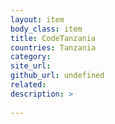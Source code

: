 ```yaml
---
layout: item
body_class: item
title: CodeTanzania
countries: Tanzania
category: 
site_url: 
github_url: undefined
related: 
description: >
  
---
```

